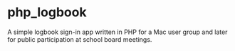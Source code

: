 # php_logbook
A simple logbook sign-in app written in PHP for a Mac user group and later for public participation at school board meetings.

